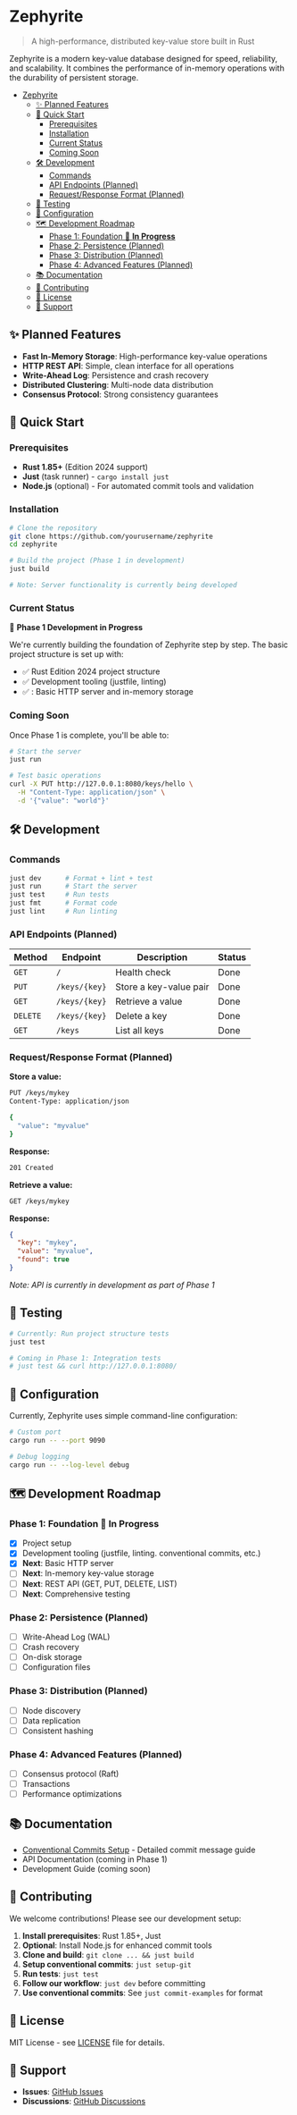 # Zephyrite

> A high-performance, distributed key-value store built in Rust

Zephyrite is a modern key-value database designed for speed, reliability, and scalability.
It combines the performance of in-memory operations with the durability of persistent storage.

- [Zephyrite](#zephyrite)
  - [✨ Planned Features](#-planned-features)
  - [🚀 Quick Start](#-quick-start)
    - [Prerequisites](#prerequisites)
    - [Installation](#installation)
    - [Current Status](#current-status)
    - [Coming Soon](#coming-soon)
  - [🛠️ Development](#️-development)
    - [Commands](#commands)
    - [API Endpoints (Planned)](#api-endpoints-planned)
    - [Request/Response Format (Planned)](#requestresponse-format-planned)
  - [🧪 Testing](#-testing)
  - [🔧 Configuration](#-configuration)
  - [🗺️ Development Roadmap](#️-development-roadmap)
    - [Phase 1: Foundation 🚧 **In Progress**](#phase-1-foundation--in-progress)
    - [Phase 2: Persistence (Planned)](#phase-2-persistence-planned)
    - [Phase 3: Distribution (Planned)](#phase-3-distribution-planned)
    - [Phase 4: Advanced Features (Planned)](#phase-4-advanced-features-planned)
  - [📚 Documentation](#-documentation)
  - [🤝 Contributing](#-contributing)
  - [📄 License](#-license)
  - [🙋 Support](#-support)

## ✨ Planned Features

- **Fast In-Memory Storage**: High-performance key-value operations
- **HTTP REST API**: Simple, clean interface for all operations
- **Write-Ahead Log**: Persistence and crash recovery
- **Distributed Clustering**: Multi-node data distribution
- **Consensus Protocol**: Strong consistency guarantees

## 🚀 Quick Start

### Prerequisites

- **Rust 1.85+** (Edition 2024 support)
- **Just** (task runner) - `cargo install just`
- **Node.js** (optional) - For automated commit tools and validation

### Installation

```bash
# Clone the repository
git clone https://github.com/yourusername/zephyrite
cd zephyrite

# Build the project (Phase 1 in development)
just build

# Note: Server functionality is currently being developed
```

### Current Status

🚧 **Phase 1 Development in Progress**

We're currently building the foundation of Zephyrite step by step. The basic project structure is set up with:

- ✅ Rust Edition 2024 project structure
- ✅ Development tooling (justfile, linting)
- ✅ : Basic HTTP server and in-memory storage

### Coming Soon

Once Phase 1 is complete, you'll be able to:

```bash
# Start the server
just run

# Test basic operations
curl -X PUT http://127.0.0.1:8080/keys/hello \
  -H "Content-Type: application/json" \
  -d '{"value": "world"}'
```

## 🛠️ Development

### Commands

```bash
just dev      # Format + lint + test
just run      # Start the server
just test     # Run tests
just fmt      # Format code
just lint     # Run linting
```

### API Endpoints (Planned)

| Method   | Endpoint      | Description            | Status |
| -------- | ------------- | ---------------------- | ------ |
| `GET`    | `/`           | Health check           | Done   |
| `PUT`    | `/keys/{key}` | Store a key-value pair | Done   |
| `GET`    | `/keys/{key}` | Retrieve a value       | Done   |
| `DELETE` | `/keys/{key}` | Delete a key           | Done   |
| `GET`    | `/keys`       | List all keys          | Done   |

### Request/Response Format (Planned)

**Store a value:**

```bash
PUT /keys/mykey
Content-Type: application/json

{
  "value": "myvalue"
}
```

**Response:**

```bash
201 Created
```

**Retrieve a value:**

```bash
GET /keys/mykey
```

**Response:**

```json
{
  "key": "mykey",
  "value": "myvalue",
  "found": true
}
```

_Note: API is currently in development as part of Phase 1_

## 🧪 Testing

```bash
# Currently: Run project structure tests
just test

# Coming in Phase 1: Integration tests
# just test && curl http://127.0.0.1:8080/
```

## 🔧 Configuration

Currently, Zephyrite uses simple command-line configuration:

```bash
# Custom port
cargo run -- --port 9090

# Debug logging
cargo run -- --log-level debug
```

## 🗺️ Development Roadmap

### Phase 1: Foundation 🚧 **In Progress**

- [x] Project setup
- [x] Development tooling (justfile, linting. conventional commits, etc.)
- [x] **Next**: Basic HTTP server
- [ ] **Next**: In-memory key-value storage
- [ ] **Next**: REST API (GET, PUT, DELETE, LIST)
- [ ] **Next**: Comprehensive testing

### Phase 2: Persistence (Planned)

- [ ] Write-Ahead Log (WAL)
- [ ] Crash recovery
- [ ] On-disk storage
- [ ] Configuration files

### Phase 3: Distribution (Planned)

- [ ] Node discovery
- [ ] Data replication
- [ ] Consistent hashing

### Phase 4: Advanced Features (Planned)

- [ ] Consensus protocol (Raft)
- [ ] Transactions
- [ ] Performance optimizations

## 📚 Documentation

- [Conventional Commits Setup](docs/CONVENTIONAL_COMMITS.md) - Detailed commit message guide
- API Documentation (coming in Phase 1)
- Development Guide (coming soon)

## 🤝 Contributing

We welcome contributions! Please see our development setup:

1. **Install prerequisites**: Rust 1.85+, Just
2. **Optional**: Install Node.js for enhanced commit tools
3. **Clone and build**: `git clone ... && just build`
4. **Setup conventional commits**: `just setup-git`
5. **Run tests**: `just test`
6. **Follow our workflow**: `just dev` before committing
7. **Use conventional commits**: See `just commit-examples` for format

## 📄 License

MIT License - see [LICENSE](LICENSE) file for details.

## 🙋 Support

- **Issues**: [GitHub Issues](https://github.com/yourusername/zephyrite/issues)
- **Discussions**: [GitHub Discussions](https://github.com/yourusername/zephyrite/discussions)
